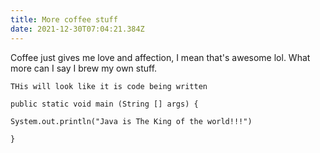 ```yaml
---
title: More coffee stuff
date: 2021-12-30T07:04:21.384Z
---
```

Coffee just gives me love and affection, I mean that's awesome lol. What more can I say I brew my own stuff.

`THis will look like it is code being written`

`public static void main (String [] args) {`

`System.out.println("Java is The King of the world!!!")`

`}`
